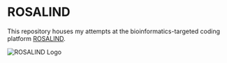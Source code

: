 # ROSALIND
This repository houses my attempts at the bioinformatics-targeted coding platform [ROSALIND](https://rosalind.info/problems/locations/).

![ROSALIND Logo](https://github.com/LordJatonyas/ROSALIND/ROSALIND_Logo.png "ROSALIND")
